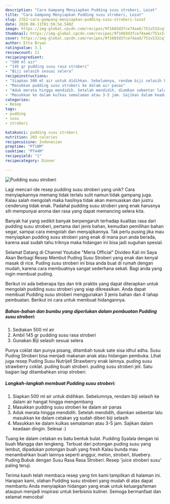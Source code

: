 ```yaml
---
description: "Cara Gampang Menyiapkan Pudding susu stroberi, Lezat"
title: "Cara Gampang Menyiapkan Pudding susu stroberi, Lezat"
slug: 2352-cara-gampang-menyiapkan-pudding-susu-stroberi-lezat
date: 2020-08-11T01:59:54.540Z
image: https://img-global.cpcdn.com/recipes/9f1603d3fce74aa6/751x532cq70/pudding-susu-stroberi-foto-resep-utama.jpg
thumbnail: https://img-global.cpcdn.com/recipes/9f1603d3fce74aa6/751x532cq70/pudding-susu-stroberi-foto-resep-utama.jpg
cover: https://img-global.cpcdn.com/recipes/9f1603d3fce74aa6/751x532cq70/pudding-susu-stroberi-foto-resep-utama.jpg
author: Etta Bryan
ratingvalue: 3.1
reviewcount: 11
recipeingredient:
- "500 ml air"
- "145 gr pudding susu rasa stroberi"
- "Biji selasih sesuai selera"
recipeinstructions:
- "Siapkan 500 ml air untuk didihkan. Sebelumnya, rendam biji selasih ke dalam air hangat hingga mengembang"
- "Masukkan pudding susu stroberi ke dalam air panas"
- "Aduk merata hingga mendidih. Setelah mendidih, diamkan sebentar lalu masukkan ke dalam cetakan yg sudah diberi biji selasih"
- "Masukkan ke dalam kulkas semalaman atau 3-5 jam. Sajikan dalam keadaan dingin. Selesai :)"
categories:
- Resep
tags:
- pudding
- susu
- stroberi

katakunci: pudding susu stroberi 
nutrition: 203 calories
recipecuisine: Indonesian
preptime: "PT18M"
cooktime: "PT44M"
recipeyield: "1"
recipecategory: Dinner

---
```



![Pudding susu stroberi](https://img-global.cpcdn.com/recipes/9f1603d3fce74aa6/751x532cq70/pudding-susu-stroberi-foto-resep-utama.jpg)

Lagi mencari ide resep pudding susu stroberi yang unik? Cara menyiapkannya memang tidak terlalu sulit namun tidak gampang juga. Kalau salah mengolah maka hasilnya tidak akan memuaskan dan justru cenderung tidak enak. Padahal pudding susu stroberi yang enak harusnya sih mempunyai aroma dan rasa yang dapat memancing selera kita.

Banyak hal yang sedikit banyak berpengaruh terhadap kualitas rasa dari pudding susu stroberi, pertama dari jenis bahan, kemudian pemilihan bahan segar, sampai cara mengolah dan menyajikannya. Tak perlu pusing jika mau menyiapkan pudding susu stroberi yang enak di mana pun anda berada, karena asal sudah tahu triknya maka hidangan ini bisa jadi suguhan spesial.

Selamat Datang di Channel Youtube &#34;Meria Official&#34; Divideo Kali ini Saya Akan Berbagi Resep Membut Puding Susu Stroberi yang enak dan kenyal masak di rice. Puding susu stroberi ini bisa anda buat di rumah dengan mudah, karena cara membuatnya sangat sederhana sekali. Bagi anda yang ingin membuat puding.


Berikut ini ada beberapa tips dan trik praktis yang dapat diterapkan untuk mengolah pudding susu stroberi yang siap dikreasikan. Anda dapat membuat Pudding susu stroberi menggunakan 3 jenis bahan dan 4 tahap pembuatan. Berikut ini cara untuk membuat hidangannya.

<!--inarticleads1-->

##### Bahan-bahan dan bumbu yang diperlukan dalam pembuatan Pudding susu stroberi:

1. Sediakan 500 ml air
1. Ambil 145 gr pudding susu rasa stroberi
1. Gunakan Biji selasih sesuai selera


Punya coklat dan punya pisang, ditambah tusuk sate sisa idhul adha. Susu Puding Stroberi bisa menjadi makanan anak atau hidangan pembuka. Lihat juga resep Puding Susu Nutrijell Strawberry enak lainnya. puding susu strawberry coklat. puding buah stroberi. puding susu stroberi jeli. Satu bagian lagi ditambahkan sirop stroberi. 

<!--inarticleads2-->

##### Langkah-langkah membuat Pudding susu stroberi:

1. Siapkan 500 ml air untuk didihkan. Sebelumnya, rendam biji selasih ke dalam air hangat hingga mengembang
1. Masukkan pudding susu stroberi ke dalam air panas
1. Aduk merata hingga mendidih. Setelah mendidih, diamkan sebentar lalu masukkan ke dalam cetakan yg sudah diberi biji selasih
1. Masukkan ke dalam kulkas semalaman atau 3-5 jam. Sajikan dalam keadaan dingin. Selesai :)


Tuang ke dalam cetakan es batu bentuk bulat. Pudding Syalala dengan isi buah Mangga dan lengkeng. Terbuat dari potongan puding susu yang lembut, dipadukan potongan buah yang fresh Kalau bunda mau menambahkan buah lainnya seperti anggur, melon, stroberi, bluebery. Puding Bubuk dengan Susu Rasa Rasa Stroberi. Resep &#39;juice stroberi susu&#39; paling teruji. 

Terima kasih telah membaca resep yang tim kami tampilkan di halaman ini. Harapan kami, olahan Pudding susu stroberi yang mudah di atas dapat membantu Anda menyiapkan hidangan yang enak untuk keluarga/teman ataupun menjadi inspirasi untuk berbisnis kuliner. Semoga bermanfaat dan selamat mencoba!
